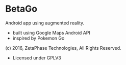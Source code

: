 # BetaGo
Android app using augmented reality.
 - built using Google Maps Android API
 - inspired by Pokemon Go

(c) 2016, ZetaPhase Technologies, All Rights Reserved.
- Licensed under GPLV3
